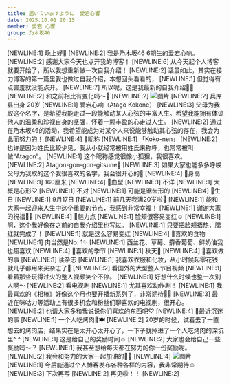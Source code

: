 ```yaml
---
title: 届いていますように　愛宕心響
date: 2025.10.01 20:15
member: 愛宕 心響
group: 乃木坂46
---
```


[NEWLINE:1]
晚上好🌛
[NEWLINE:2]
我是乃木坂46 6期生的爱宕心响。
[NEWLINE:2]
感谢大家今天也点开我的博客！
[NEWLINE:6]
从今天起个人博客就要开始了，所以我想重新做一次自我介绍！
[NEWLINE:2]
话虽如此，其实在接力博客的第一篇里我也做过自我介绍，本想回头看看的，
[NEWLINE:1]
但觉得有点害羞就没能点开。
[NEWLINE:7]
所以呢，这是我最新的自我介绍🙌🏻
[NEWLINE:2]
和之前相比有变化吗〜🤔
[NEWLINE:2]
![图片](https://www.nogizaka46.com/files/46/diary/n46/MEMBER/moblog/202510/mobZ9YEs3.jpg)
[NEWLINE:2]
兵库县出身 20岁
[NEWLINE:1]
爱宕心响（Atago Kokone）
[NEWLINE:3]
父母为我取这个名字，是希望我能走过一段能触动某人心弦的丰富人生。希望我能拥有体谅他人的温柔和珍视自身的坚强，怀着一颗丰盈的心走过人生。
[NEWLINE:2]
通过在乃木坂46的活动，我希望能成为对某个人来说能够触动其心弦的存在，我会为此而努力的！
[NEWLINE:4]
🤍昵称
[NEWLINE:1]
「Koko-nen」
[NEWLINE:2]
也许是因为姓氏比较少见，我从小就经常被用姓氏来称呼，也常常被叫做“Atagon”。
[NEWLINE:1]
这个昵称感觉很像小狐狸，我很喜欢。
[NEWLINE:2]
Atagon-gon-gon-gitsune🦊
[NEWLINE:3]
如果大家也能多多呼唤父母为我取的这个我很喜欢的名字，我会很开心的🥺
[NEWLINE:4]
🤍身高
[NEWLINE:1]
160厘米
[NEWLINE:4]
🤍血型
[NEWLINE:1]
不详
[NEWLINE:1]
大概是心形♡
[NEWLINE:1]
不对
[NEWLINE:1]
可能是锯齿形的
[NEWLINE:4]
🤍生日
[NEWLINE:1]
9月17日
[NEWLINE:1]
前几天我满20岁啦🎂
[NEWLINE:1]
能和大家一起迎来人生中这个重要的节点，我感到非常幸福！
[NEWLINE:1]
谢谢大家的祝福🫶🏻
[NEWLINE:4]
🤍魅力点
[NEWLINE:1]
脸颊很容易变红☺︎
[NEWLINE:1]
啊，这个我好像在之前的自我介绍里也写过。
[NEWLINE:1]
只要把脸颊捂热，腮红就完成了！
[NEWLINE:1]
就是这么容易变红
[NEWLINE:4]
🤍喜欢的食物
[NEWLINE:1]
肉当然是No. 1✨
[NEWLINE:1]
西兰花、草莓、麝香葡萄、鲜奶油我也超喜欢
[NEWLINE:4]
🤍喜欢的季节
[NEWLINE:1]
秋天🍂
[NEWLINE:4]
🤍喜欢做的事
[NEWLINE:1]
读杂志
[NEWLINE:1]
我喜欢衣服和化妆，从小时候起零花钱就几乎都用来买杂志了📕
[NEWLINE:2]
看国外的大型整人节目视频
[NEWLINE:1]
看着那些玩得过火的整人视频笑个不停。
[NEWLINE:1]
好想什么时候也整一次别人啊〜
[NEWLINE:2]
看电视剧
[NEWLINE:1]
尤其喜欢动作剧！
[NEWLINE:1]
我最喜欢的《相棒》好像这个月也要开播新系列了，非常期待👮‍♀️
[NEWLINE:3]
最近在咪咕力等活动上有很多机会和粉丝们聊喜欢的电视剧，很开心。
[NEWLINE:2]
也请大家多和我说说你们喜欢的东西吧♡
[NEWLINE:4]
🤍最近沉迷的事
[NEWLINE:1]
一个人吃烤肉🥩🍽️
[NEWLINE:2]
20岁的时候，试着去了一直想去的烤肉店，结果实在是太开心太开心了，一下子就掉进了一个人吃烤肉的深坑里^ ^
[NEWLINE:1]
这是给自己的奖励时间☺️
[NEWLINE:2]
大家也会给自己一些奖励吗〜？
[NEWLINE:1]
我甚至想给每天都在努力的你一份奖励呢。
[NEWLINE:2]
我会和努力的大家一起加油的✊🏻
[NEWLINE:4]
![图片](https://www.nogizaka46.com/files/46/diary/n46/MEMBER/moblog/202510/mob4BQebA.jpg)
[NEWLINE:1]
今后能通过个人博客发布各种各样的内容，我非常期待☺️
[NEWLINE:3]
下次再写
[NEWLINE:2]
再见啦！！
[NEWLINE:2]